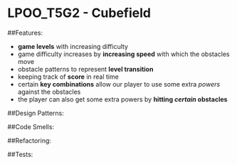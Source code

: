# LPOO_T5G2 - Cubefield
##Features: 
- **game levels** with increasing difficulty 
- game difficulty increases by **increasing speed** with which the obstacles move
- obstacle patterns to represent **level transition**
- keeping track of **score** in real time 
- certain **key combinations** allow our player to use some extra *powers* against the obstacles
- the player can also get some extra powers by **hitting _certain_ obstacles**

##Design Patterns:

##Code Smells:

##Refactoring:

##Tests:
